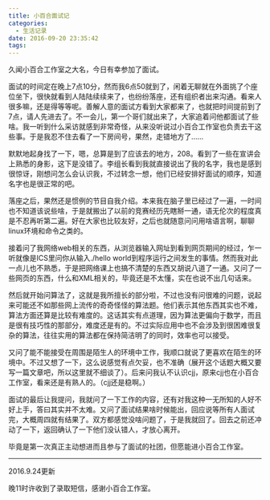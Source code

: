 ```yaml
---
title: 小百合面试记
categories:
  - 生活记录
date: 2016-09-20 23:35:42
tags:
---
```


久闻小百合工作室之大名，今日有幸参加了面试。

面试的时间定在晚上7点10分，然而我6点50就到了，闲着无聊就在外面挑了个座位坐下，很快就看到人陆陆续续来了，也纷纷落座，还有组织者出来沟通。看来人很多嘛，还是得等等呢。善解人意的面试方看到大家都来了，也就把时间提前到了7点，请人先进去了。不一会儿，第一个哥们就出来了，大家追着问他都面试了些啥。我一听到什么采访就感到非常奇怪，从来没听说过小百合工作室也负责去干这些事。于是我忍不住去看了一下房间号，果然，走错地方了……

<!--more-->

默默地起身找了一下，嗯，总算是到了应该去的地方，208。看到了一些在宣讲会上熟悉的身影，这下是没错了。李组长看到我就直接说出了我的名字，我也是感到很惊讶，刚想问怎么会认识我，不过转念一想，他们已经安排好面试的顺序，知道名字也是很正常的吧。

落座之后，果然还是惯例的节目自我介绍。本来我在脑子里已经过了一遍，一时间也不知道该说些啥，于是就搬出了以前的竞赛经历先瞎掰一通，语无伦次的程度真是不忍再听第二遍。好在大家也比较友好，之后也就随意问问用啥语言啊，聊聊linux环境和命令之类的。

接着问了我网络web相关的东西，从浏览器输入网址到看到网页期间的经过，乍一听就像是ICS里问你从输入./hello world到程序运行之间发生的事情。然而我对此一点儿也不熟悉，于是把网络课上也搞不清楚的东西又胡说八道了一通。又问了一些网页的东西，什么和XML相关的，毕竟还是不太懂，实在也说不出几句话来。

然后就开始问算法了，这就是我所擅长的部分啦，不过也没有问很难的问题，说起来可能还不如那些网上流传的奇奇怪怪的算法题。他们表示其他东西其实也不难，算法方面还算是比较有难度的。这话其实有点道理，因为算法更偏向于数学，而且是很有技巧性的那部分，难度还是有的。不过实际应用中也不会涉及到很困难很复杂的算法，往往实用的算法都在保持简洁明了的同时，效率也可以接受。

又问了能不能接受在周围是陌生人的环境中工作，我顺口就说了更喜欢在陌生的环境中。不过又想了一下，这么说感觉有点欠妥，也不准确（展开这个话题大概又要写一篇文章吧，所以这里就不细谈了）。后来问我认不认识cjj，原来cjj也在小百合工作室，看来还是有熟人的。（cjj还是稳啊。）

面试的最后让我提问，我就问了一下工作的内容，还有对我这种一无所知的人好不好上手，答曰其实并不太难。又问了面试结果啥时候能出，回应说等所有人面试完，大概周四就有结果了。双方都感觉没啥问题了，于是我就回了。回去之前还冲动了一下，返回确认了一下他们没认错人，才放心离开。

毕竟是第一次真正主动想进而且参与了面试的社团，但愿能进小百合工作室。

***

2016.9.24更新

晚11时许收到了录取短信，感谢小百合工作室。
